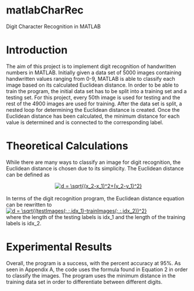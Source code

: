 # matlabCharRec
Digit Character Recognition in MATLAB

# Introduction
  The aim of this project is to implement digit recognition of handwritten numbers in MATLAB. Initially given a data set of 5000 images containing handwritten values ranging from 0-9, MATLAB is able to classify each image based on its calculated Euclidean distance. In order to be able to train the program, the initial data set has to be split into a training set and a testing set. For this project, every 50th image is used for testing and the rest of the 4900 images are used for training. After the data set is split, a nested loop for determining the Euclidean distance is created. Once the Euclidean distance has been calculated, the minimum distance for each value is determined and is connected to the corresponding label.
  
# Theoretical Calculations
  While there are many ways to classify an image for digit recognition, the Euclidean distance is chosen due to its simplicity. The Euclidean distance can be defined as </br>
<center><a href="https://www.codecogs.com/eqnedit.php?latex=d&space;=&space;\sqrt{(x_2-x_1)^2&plus;(y_2-y_1)^2}" target="_blank"><img src="https://latex.codecogs.com/gif.latex?d&space;=&space;\sqrt{(x_2-x_1)^2&plus;(y_2-y_1)^2}" title="d = \sqrt{(x_2-x_1)^2+(y_2-y_1)^2}" /></a></center></br>
In terms of the digit recognition program, the Euclidean distance equation can be rewritten to </br>
<a href="https://www.codecogs.com/eqnedit.php?latex=d&space;=&space;\sqrt{(testImages(:,:,idx_1)-trainImages(:,:,idx_2))^2}" target="_blank"><img src="https://latex.codecogs.com/gif.latex?d&space;=&space;\sqrt{(testImages(:,:,idx_1)-trainImages(:,:,idx_2))^2}" title="d = \sqrt{(testImages(:,:,idx_1)-trainImages(:,:,idx_2))^2}" /></a></br>
where the length of the testing labels is idx_1 and the length of the training labels is idx_2.

# Experimental Results
Overall, the program is a success, with the percent accuracy at 95%. As seen in Appendix A, the code uses the formula found in Equation 2 in order to classify the images. The program uses the minimum distance in the training data set in order to differentiate between different digits.
